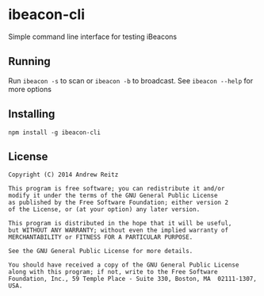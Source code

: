 # ibeacon-cli

Simple command line interface for testing  iBeacons

## Running
Run `ibeacon -s` to scan or `ibeacon -b` to broadcast.
See `ibeacon --help` for more options

## Installing

`npm install -g ibeacon-cli`

## License

    Copyright (C) 2014 Andrew Reitz
    
    This program is free software; you can redistribute it and/or
    modify it under the terms of the GNU General Public License
    as published by the Free Software Foundation; either version 2
    of the License, or (at your option) any later version.
    
    This program is distributed in the hope that it will be useful,
    but WITHOUT ANY WARRANTY; without even the implied warranty of
    MERCHANTABILITY or FITNESS FOR A PARTICULAR PURPOSE.  
    
    See the GNU General Public License for more details.
    
    You should have received a copy of the GNU General Public License
    along with this program; if not, write to the Free Software
    Foundation, Inc., 59 Temple Place - Suite 330, Boston, MA  02111-1307, USA.

